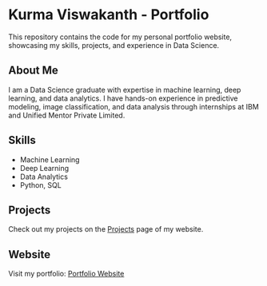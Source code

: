 # Kurma Viswakanth - Portfolio

This repository contains the code for my personal portfolio website, showcasing my skills, projects, and experience in Data Science.

## About Me

I am a Data Science graduate with expertise in machine learning, deep learning, and data analytics. I have hands-on experience in predictive modeling, image classification, and data analysis through internships at IBM and Unified Mentor Private Limited.

## Skills

- Machine Learning
- Deep Learning
- Data Analytics
- Python, SQL

## Projects

Check out my projects on the [Projects](https://kurmaviswakanth.github.io/projects.html) page of my website.

## Website

Visit my portfolio: [Portfolio Website](https://kurmaviswakanth.github.io/index.html)
